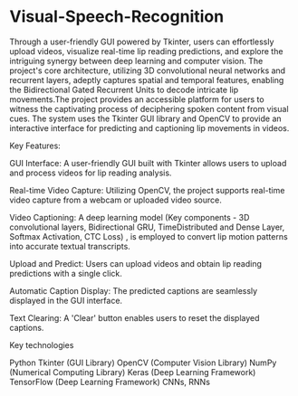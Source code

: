 # Visual-Speech-Recognition
Through a user-friendly GUI powered by Tkinter, users can effortlessly upload videos, visualize real-time lip reading predictions, and explore the intriguing synergy between deep learning and computer vision. The project's core architecture, utilizing 3D convolutional neural networks and recurrent layers, adeptly captures spatial and temporal features, enabling the Bidirectional Gated Recurrent Units to decode intricate lip movements.The project provides an accessible platform for users to witness the captivating process of deciphering spoken content from visual cues. 
The system uses the Tkinter GUI library and OpenCV to provide an interactive interface for predicting and captioning lip movements in videos.

Key Features:

GUI Interface: A user-friendly GUI built with Tkinter allows users to upload and process videos for lip reading analysis.

Real-time Video Capture: Utilizing OpenCV, the project supports real-time video capture from a webcam or uploaded video source.

Video Captioning: A deep learning model (Key components - 3D convolutional layers, Bidirectional GRU, TimeDistributed and Dense Layer, Softmax Activation, CTC Loss) , is employed to convert lip motion patterns into accurate textual transcripts.

Upload and Predict: Users can upload videos and obtain lip reading predictions with a single click.

Automatic Caption Display: The predicted captions are seamlessly displayed in the GUI interface.

Text Clearing: A 'Clear' button enables users to reset the displayed captions.

Key technologies

Python
Tkinter (GUI Library)
OpenCV (Computer Vision Library)
NumPy (Numerical Computing Library)
Keras (Deep Learning Framework)
TensorFlow (Deep Learning Framework)
CNNs, RNNs

